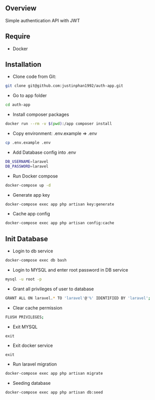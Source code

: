 ## Overview

Simple authentication API with JWT

## Require

- Docker
## Installation

- Clone code from Git: 

```bash
git clone git@github.com:justinphan1992/auth-app.git
```

- Go to app folder
```bash
cd auth-app
```

- Install composer packages
```bash
docker run --rm -v $(pwd):/app composer install 
```

- Copy environment: .env.example => .env
```bash
cp .env.example .env
```

- Add Database config into .env 
```bash
DB_USERNAME=laravel 
DB_PASSWORD=laravel
```

- Run Docker compose
```bash
docker-compose up -d
```

- Generate app key
```bash
docker-compose exec app php artisan key:generate
```
- Cache app config
```bash
docker-compose exec app php artisan config:cache
```
## Init Database

- Login to db service
```bash
docker-compose exec db bash
```

- Login to MYSQL and enter root password in DB service
```bash
mysql -u root -p
```

- Grant all privileges of user to database
```bash
GRANT ALL ON laravel.* TO 'laravel'@'%' IDENTIFIED BY 'laravel';
```

- Clear cache permission
```bash
FLUSH PRIVILEGES;
```

- Exit MYSQL
```
exit
```

- Exit docker service
```
exit
```

- Run laravel migration
```bash
docker-compose exec app php artisan migrate
```

- Seeding database
```bash
docker-compose exec app php artisan db:seed
```
